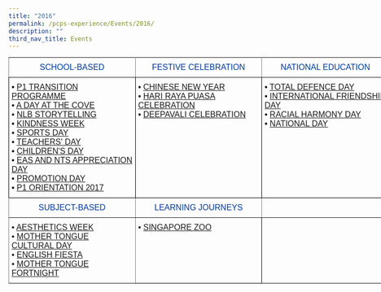```yaml
---
title: "2016"
permalink: /pcps-experience/Events/2016/
description: ""
third_nav_title: Events
---
```

<style type="text/css">
.tg  {border-collapse:collapse;border-spacing:0;margin:0px auto;}
.tg td{border-color:black;border-style:solid;border-width:1px;font-family:Arial, sans-serif;font-size:14px;
  overflow:hidden;padding:10px 5px;word-break:normal;}
.tg th{border-color:black;border-style:solid;border-width:1px;font-family:Arial, sans-serif;font-size:14px;
  font-weight:normal;overflow:hidden;padding:10px 5px;word-break:normal;}
.tg .tg-u5w0{border-color:inherit;color:#00389B;font-size:16px;text-align:center;vertical-align:middle}
.tg .tg-cey4{border-color:inherit;font-size:16px;text-align:left;vertical-align:top}
.tg .tg-a2js{border-color:#000000;color:#000000;font-size:16px;text-align:left;vertical-align:top}
.tg .tg-x5q1{font-size:16px;text-align:left;vertical-align:top}
.tg .tg-1z5c{border-color:inherit;color:#00389b;font-size:16px;text-align:center;vertical-align:middle}
</style>
<table class="tg" style="undefined;table-layout: fixed; width: 748px">
<colgroup>
<col style="width: 249px">
<col style="width: 249px">
<col style="width: 250px">
</colgroup>
<tbody>
  <tr>
    <td class="tg-1z5c">SCHOOL-BASED</td>
    <td class="tg-1z5c">FESTIVE CELEBRATION</td>
    <td class="tg-1z5c">NATIONAL EDUCATION</td>
  </tr>
  <tr>
    <td class="tg-a2js"><span style="font-weight:400;font-style:normal">• </span><a href="/2016-events/School-Based/p1-transition-programme/" target="_blank" rel="noopener noreferrer">P1 TRANSITION PROGRAMME</a><br><span style="font-weight:400;font-style:normal">• </span><a href="/2016-events/School-Based/a-day-at-the-cove/" target="_blank" rel="noopener noreferrer"><span style="text-decoration:none">A DAY AT THE COVE</span></a><br><span style="font-weight:400;font-style:normal">• </span><a href="https://punggolcovepri.moe.edu.sg/pcps-experience/events/2016/school-based/nlb-storytelling" target="_blank" rel="noopener noreferrer"><span style="text-decoration:none">NLB STORYTELLING</span></a><br><span style="font-weight:400;font-style:normal">• </span> <a href="https://punggolcovepri.moe.edu.sg/pcps-experience/events/2016/school-based/kindness-week" target="_blank" rel="noopener noreferrer"><span style="text-decoration:none">KINDNESS WEEK</span></a><br><span style="font-weight:400;font-style:normal">• </span><a href="https://punggolcovepri.moe.edu.sg/pcps-experience/events/2016/school-based/sports-day" target="_blank" rel="noopener noreferrer"><span style="text-decoration:none">SPORTS DAY</span></a><br>• <a href="https://punggolcovepri.moe.edu.sg/pcps-experience/events/2016/school-based/teachers-day" target="_blank" rel="noopener noreferrer"><span style="text-decoration:none">TEACHERS' DAY</span></a><br><span style="font-weight:400;font-style:normal">• </span><a href="https://punggolcovepri.moe.edu.sg/pcps-experience/events/2016/school-based/childrens-day" target="_blank" rel="noopener noreferrer"><span style="text-decoration:none">CHILDREN'S DAY</span></a><br><span style="font-weight:400;font-style:normal">• </span><a href="https://punggolcovepri.moe.edu.sg/pcps-experience/events/2016/school-based/eas-and-nts-appreciation-day" target="_blank" rel="noopener noreferrer"><span style="text-decoration:none">EAS AND NTS APPRECIATION DAY</span></a><br><span style="font-weight:400;font-style:normal">• </span><a href="https://punggolcovepri.moe.edu.sg/pcps-experience/events/2016/school-based/promotion-day" target="_blank" rel="noopener noreferrer"><span style="text-decoration:none">PROMOTION DAY</span></a><br><span style="font-weight:400;font-style:normal">• </span><a href="https://punggolcovepri.moe.edu.sg/pcps-experience/events/2016/school-based/p1-orientation-2017" target="_blank" rel="noopener noreferrer"><span style="text-decoration:none">P1 ORIENTATION 2017</span></a></td>
    <td class="tg-a2js"><span style="font-weight:400;font-style:normal">• </span><a href="https://punggolcovepri.moe.edu.sg/pcps-experience/events/2016/festive-celebration/chinese-new-year-celebration" target="_blank" rel="noopener noreferrer"><span style="text-decoration:none">CHINESE NEW YEAR</span></a><br><span style="font-weight:400;font-style:normal">• </span><a href="https://punggolcovepri.moe.edu.sg/pcps-experience/events/2016/festive-celebration/hari-raya-puasa-celebration" target="_blank" rel="noopener noreferrer"><span style="text-decoration:none">HARI RAYA PUASA CELEBRATION</span></a><br><span style="font-weight:400;font-style:normal">• </span><a href="https://punggolcovepri.moe.edu.sg/pcps-experience/events/2016/festive-celebration/deepavali-celebration" target="_blank" rel="noopener noreferrer"><span style="text-decoration:none">DEEPAVALI CELEBRATION</span></a><br><br></td>
    <td class="tg-a2js"><span style="font-weight:400;font-style:normal">• </span><a href="https://punggolcovepri.moe.edu.sg/pcps-experience/events/2016/national-education/total-defence-day" target="_blank" rel="noopener noreferrer"><span style="text-decoration:none">TOTAL DEFENCE DAY</span></a><br><span style="font-weight:400;font-style:normal">• </span><a href="https://punggolcovepri.moe.edu.sg/pcps-experience/events/2016/national-education/international-friendship-day" target="_blank" rel="noopener noreferrer"><span style="text-decoration:none">INTERNATIONAL FRIENDSHIP DAY</span></a><br><span style="font-weight:400;font-style:normal">• </span><a href="https://punggolcovepri.moe.edu.sg/pcps-experience/events/2016/national-education/racial-harmony-day" target="_blank" rel="noopener noreferrer"><span style="text-decoration:none">RACIAL HARMONY DAY</span></a><br><span style="font-weight:400;font-style:normal">• </span><a href="https://punggolcovepri.moe.edu.sg/pcps-experience/events/2016/national-education/national-day" target="_blank" rel="noopener noreferrer"><span style="text-decoration:none">NATIONAL DAY</span></a><br></td>
  </tr>
  <tr>
    <td class="tg-u5w0">SUBJECT-BASED</td>
    <td class="tg-u5w0">LEARNING JOURNEYS</td>
    <td class="tg-u5w0"></td>
  </tr>
  <tr>
    <td class="tg-cey4"><span style="font-weight:400;font-style:normal">• </span><a href="/2016-events/Subject-Based/aesthetics-week" target="_blank" rel="noopener noreferrer"><span style="text-decoration:none">AESTHETICS WEEK</span></a><br><span style="font-weight:400;font-style:normal">• </span><a href="/2016-events/Subject-Based/mother-tongue-cultural-day/" target="_blank" rel="noopener noreferrer"><span style="text-decoration:none">MOTHER TONGUE CULTURAL DAY</span></a><br><span style="font-weight:400;font-style:normal">• </span><a href="/2016-events/Subject-Based/english-fiesta" target="_blank" rel="noopener noreferrer"><span style="text-decoration:none">ENGLISH FIESTA</span></a><br><span style="font-weight:400;font-style:normal">• </span><a href="/2016-events/Subject-Based/mother-tongue-fortnight/" target="_blank" rel="noopener noreferrer"><span style="text-decoration:none">MOTHER TONGUE FORTNIGHT</span></a></td>
    <td class="tg-x5q1"><span style="font-style:normal;color:#000">•</span> <a href="/2016-events/Learning-Journeys/singapore-zoo/" target="_blank" rel="noopener noreferrer">SINGAPORE ZOO</a></td>
    <td class="tg-cey4"></td>
  </tr>
</tbody>
</table>